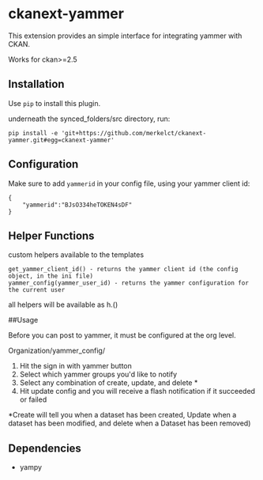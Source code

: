 # ckanext-yammer
This extension provides an simple interface for integrating yammer with CKAN.

Works for ckan>=2.5

## Installation

Use `pip` to install this plugin.

underneath the synced_folders/src directory, run:

```
pip install -e 'git+https://github.com/merkelct/ckanext-yammer.git#egg=ckanext-yammer'
```

## Configuration

Make sure to add `yammerid` in your config file, using your yammer client id:

```
{
    "yammerid":"BJsO334heTOKEN4sDF"
}
```


## Helper Functions

custom helpers available to the templates

```
get_yammer_client_id() - returns the yammer client id (the config object, in the ini file)
yammer_config(yammer_user_id) - returns the yammer configuration for the current user

```

all helpers will be available as h.<helper name>(<vars>)


##Usage

Before you can post to yammer, it must be configured at the org level.

Organization/yammer_config/<your organization>

1. Hit the sign in with yammer button
2. Select which yammer groups you'd like to notify
3. Select any combination of create, update, and delete *
4. Hit update config and you will receive a flash notification if it succeeded or failed


*Create will tell you when a dataset has been created, Update when a dataset has been modified, and delete when a
Dataset has been removed)


Dependencies
------------

* yampy
